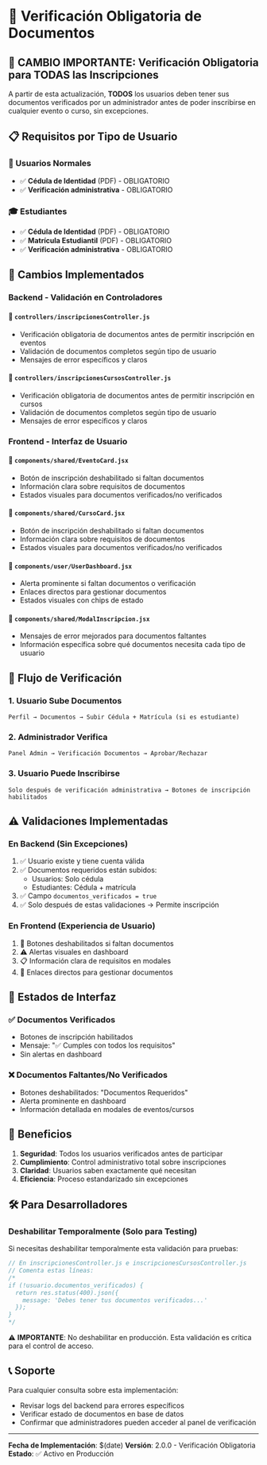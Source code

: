 # 📄 Verificación Obligatoria de Documentos

## 🚨 CAMBIO IMPORTANTE: Verificación Obligatoria para TODAS las Inscripciones

A partir de esta actualización, **TODOS** los usuarios deben tener sus documentos verificados por un administrador antes de poder inscribirse en cualquier evento o curso, sin excepciones.

## 📋 Requisitos por Tipo de Usuario

### 👤 Usuarios Normales
- ✅ **Cédula de Identidad** (PDF) - OBLIGATORIO
- ✅ **Verificación administrativa** - OBLIGATORIO

### 🎓 Estudiantes
- ✅ **Cédula de Identidad** (PDF) - OBLIGATORIO  
- ✅ **Matrícula Estudiantil** (PDF) - OBLIGATORIO
- ✅ **Verificación administrativa** - OBLIGATORIO

## 🔧 Cambios Implementados

### Backend - Validación en Controladores

#### 📍 `controllers/inscripcionesController.js`
- Verificación obligatoria de documentos antes de permitir inscripción en eventos
- Validación de documentos completos según tipo de usuario
- Mensajes de error específicos y claros

#### 📍 `controllers/inscripcionesCursosController.js`
- Verificación obligatoria de documentos antes de permitir inscripción en cursos
- Validación de documentos completos según tipo de usuario
- Mensajes de error específicos y claros

### Frontend - Interfaz de Usuario

#### 📍 `components/shared/EventoCard.jsx`
- Botón de inscripción deshabilitado si faltan documentos
- Información clara sobre requisitos de documentos
- Estados visuales para documentos verificados/no verificados

#### 📍 `components/shared/CursoCard.jsx` 
- Botón de inscripción deshabilitado si faltan documentos
- Información clara sobre requisitos de documentos
- Estados visuales para documentos verificados/no verificados

#### 📍 `components/user/UserDashboard.jsx`
- Alerta prominente si faltan documentos o verificación
- Enlaces directos para gestionar documentos
- Estados visuales con chips de estado

#### 📍 `components/shared/ModalInscripcion.jsx`
- Mensajes de error mejorados para documentos faltantes
- Información específica sobre qué documentos necesita cada tipo de usuario

## 🎯 Flujo de Verificación

### 1. Usuario Sube Documentos
```
Perfil → Documentos → Subir Cédula + Matrícula (si es estudiante)
```

### 2. Administrador Verifica
```
Panel Admin → Verificación Documentos → Aprobar/Rechazar
```

### 3. Usuario Puede Inscribirse
```
Solo después de verificación administrativa → Botones de inscripción habilitados
```

## ⚠️ Validaciones Implementadas

### En Backend (Sin Excepciones)
1. ✅ Usuario existe y tiene cuenta válida
2. ✅ Documentos requeridos están subidos:
   - Usuarios: Solo cédula
   - Estudiantes: Cédula + matrícula
3. ✅ Campo `documentos_verificados = true`
4. ✅ Solo después de estas validaciones → Permite inscripción

### En Frontend (Experiencia de Usuario)
1. 🔴 Botones deshabilitados si faltan documentos
2. ⚠️ Alertas visuales en dashboard
3. 📋 Información clara de requisitos en modales
4. 🎯 Enlaces directos para gestionar documentos

## 📱 Estados de Interfaz

### ✅ Documentos Verificados
- Botones de inscripción habilitados
- Mensaje: "✅ Cumples con todos los requisitos"
- Sin alertas en dashboard

### ❌ Documentos Faltantes/No Verificados
- Botones deshabilitados: "Documentos Requeridos"
- Alerta prominente en dashboard
- Información detallada en modales de eventos/cursos

## 🚀 Beneficios

1. **Seguridad**: Todos los usuarios verificados antes de participar
2. **Cumplimiento**: Control administrativo total sobre inscripciones
3. **Claridad**: Usuarios saben exactamente qué necesitan
4. **Eficiencia**: Proceso estandarizado sin excepciones

## 🛠️ Para Desarrolladores

### Deshabilitar Temporalmente (Solo para Testing)
Si necesitas deshabilitar temporalmente esta validación para pruebas:

```javascript
// En inscripcionesController.js e inscripcionesCursosController.js
// Comenta estas líneas:
/*
if (!usuario.documentos_verificados) {
  return res.status(400).json({
    message: 'Debes tener tus documentos verificados...'
  });
}
*/
```

⚠️ **IMPORTANTE**: No deshabilitar en producción. Esta validación es crítica para el control de acceso.

## 📞 Soporte

Para cualquier consulta sobre esta implementación:
- Revisar logs del backend para errores específicos
- Verificar estado de documentos en base de datos
- Confirmar que administradores pueden acceder al panel de verificación

---

**Fecha de Implementación**: $(date)
**Versión**: 2.0.0 - Verificación Obligatoria
**Estado**: ✅ Activo en Producción 